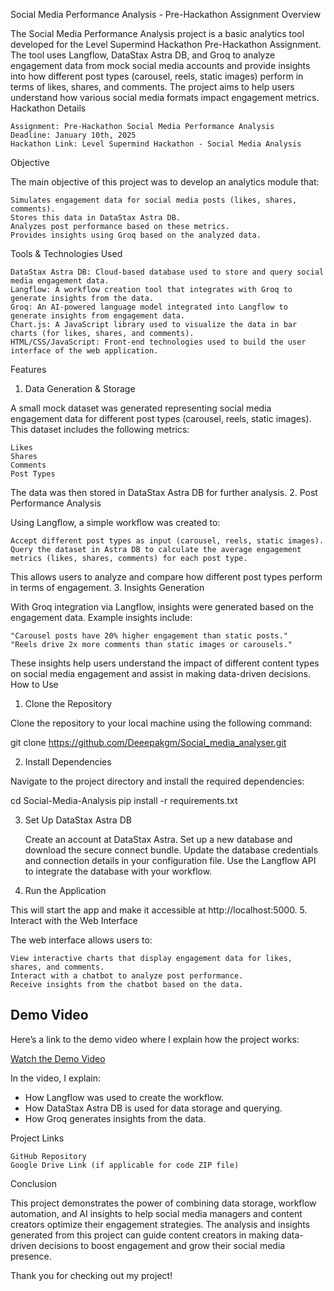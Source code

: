 Social Media Performance Analysis - Pre-Hackathon Assignment
Overview

The Social Media Performance Analysis project is a basic analytics tool developed for the Level Supermind Hackathon Pre-Hackathon Assignment. The tool uses Langflow, DataStax Astra DB, and Groq to analyze engagement data from mock social media accounts and provide insights into how different post types (carousel, reels, static images) perform in terms of likes, shares, and comments. The project aims to help users understand how various social media formats impact engagement metrics.
Hackathon Details

    Assignment: Pre-Hackathon Social Media Performance Analysis
    Deadline: January 10th, 2025
    Hackathon Link: Level Supermind Hackathon - Social Media Analysis

Objective

The main objective of this project was to develop an analytics module that:

    Simulates engagement data for social media posts (likes, shares, comments).
    Stores this data in DataStax Astra DB.
    Analyzes post performance based on these metrics.
    Provides insights using Groq based on the analyzed data.

Tools & Technologies Used

    DataStax Astra DB: Cloud-based database used to store and query social media engagement data.
    Langflow: A workflow creation tool that integrates with Groq to generate insights from the data.
    Groq: An AI-powered language model integrated into Langflow to generate insights from engagement data.
    Chart.js: A JavaScript library used to visualize the data in bar charts (for likes, shares, and comments).
    HTML/CSS/JavaScript: Front-end technologies used to build the user interface of the web application.

Features
1. Data Generation & Storage

A small mock dataset was generated representing social media engagement data for different post types (carousel, reels, static images). This dataset includes the following metrics:

    Likes
    Shares
    Comments
    Post Types

The data was then stored in DataStax Astra DB for further analysis.
2. Post Performance Analysis

Using Langflow, a simple workflow was created to:

    Accept different post types as input (carousel, reels, static images).
    Query the dataset in Astra DB to calculate the average engagement metrics (likes, shares, comments) for each post type.

This allows users to analyze and compare how different post types perform in terms of engagement.
3. Insights Generation

With Groq integration via Langflow, insights were generated based on the engagement data. Example insights include:

    "Carousel posts have 20% higher engagement than static posts."
    "Reels drive 2x more comments than static images or carousels."

These insights help users understand the impact of different content types on social media engagement and assist in making data-driven decisions.
How to Use
1. Clone the Repository

Clone the repository to your local machine using the following command:

git clone https://github.com/Deeepakgm/Social_media_analyser.git

2. Install Dependencies

Navigate to the project directory and install the required dependencies:

cd Social-Media-Analysis
pip install -r requirements.txt

3. Set Up DataStax Astra DB

    Create an account at DataStax Astra.
    Set up a new database and download the secure connect bundle.
    Update the database credentials and connection details in your configuration file.
    Use the Langflow API to integrate the database with your workflow.

4. Run the Application

This will start the app and make it accessible at http://localhost:5000.
5. Interact with the Web Interface

The web interface allows users to:

    View interactive charts that display engagement data for likes, shares, and comments.
    Interact with a chatbot to analyze post performance.
    Receive insights from the chatbot based on the data.

## Demo Video

Here’s a link to the demo video where I explain how the project works:

[Watch the Demo Video]()

In the video, I explain:
- How Langflow was used to create the workflow.
- How DataStax Astra DB is used for data storage and querying.
- How Groq generates insights from the data.


Project Links

    GitHub Repository
    Google Drive Link (if applicable for code ZIP file)

Conclusion

This project demonstrates the power of combining data storage, workflow automation, and AI insights to help social media managers and content creators optimize their engagement strategies. The analysis and insights generated from this project can guide content creators in making data-driven decisions to boost engagement and grow their social media presence.

Thank you for checking out my project!
